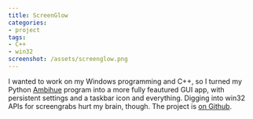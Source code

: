 ```yaml
---
title: ScreenGlow
categories:
- project
tags:
- C++
- win32
screenshot: /assets/screenglow.png
---
```


I wanted to work on my Windows programming and C++, so I turned my Python [Ambihue](/wp/ambient-light-controller/145/) program into a more fully feautured GUI app, with persistent settings and a taskbar icon and everything. Digging into win32 APIs for screengrabs hurt my brain, though. The project is [on Github](https://github.com/crummy/screenglow).